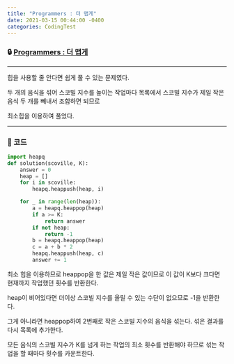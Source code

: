```yaml
---
title: "Programmers : 더 맵게"
date: 2021-03-15 00:44:00 -0400
categories: CodingTest
---
```




### 🔒 [Programmers : 더 맵게](https://programmers.co.kr/learn/courses/30/lessons/42626)

<hr>

힙을 사용할 줄 안다면 쉽게 풀 수 있는 문제였다.

두 개의 음식을 섞어 스코빌 지수를 높이는 작업마다 목록에서 스코빌 지수가 제일 작은 음식 두 개를 빼내서 조합하면 되므로

최소힙을 이용하여 풀었다.



<hr>


### 🔑 코드

```python
import heapq
def solution(scoville, K):
    answer = 0
    heap = []
    for i in scoville:
        heapq.heappush(heap, i)

    for _ in range(len(heap)):
        a = heapq.heappop(heap)
        if a >= K:
            return answer
        if not heap:
            return -1
        b = heapq.heappop(heap)
        c = a + b * 2
        heapq.heappush(heap, c)
        answer += 1
```

최소 힙을 이용하므로 heappop을 한 값은 제일 작은 값이므로 이 값이 K보다 크다면 현재까지 작업했던 횟수를 반환한다.

heap이 비어있다면 더이상 스코빌 지수를 올릴 수 있는 수단이 없으므로 -1을 반환한다.

그게 아니라면 heappop하여 2번째로 작은 스코빌 지수의 음식을 섞는다. 섞은 결과를 다시 목록에 추가한다.

모든 음식의 스코빌 지수가 K를 넘게 하는 작업의 최소 횟수를 반환해야 하므로 섞는 작업을 할 때마다 횟수를 카운트한다.